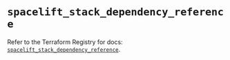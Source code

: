 # `spacelift_stack_dependency_reference`

Refer to the Terraform Registry for docs: [`spacelift_stack_dependency_reference`](https://registry.terraform.io/providers/spacelift-io/spacelift/1.27.0/docs/resources/stack_dependency_reference).
